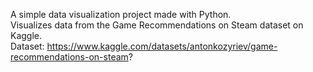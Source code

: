 A simple data visualization project made with Python. <br>
Visualizes data from the Game Recommendations on Steam dataset on Kaggle. <br>
Dataset: https://www.kaggle.com/datasets/antonkozyriev/game-recommendations-on-steam?
